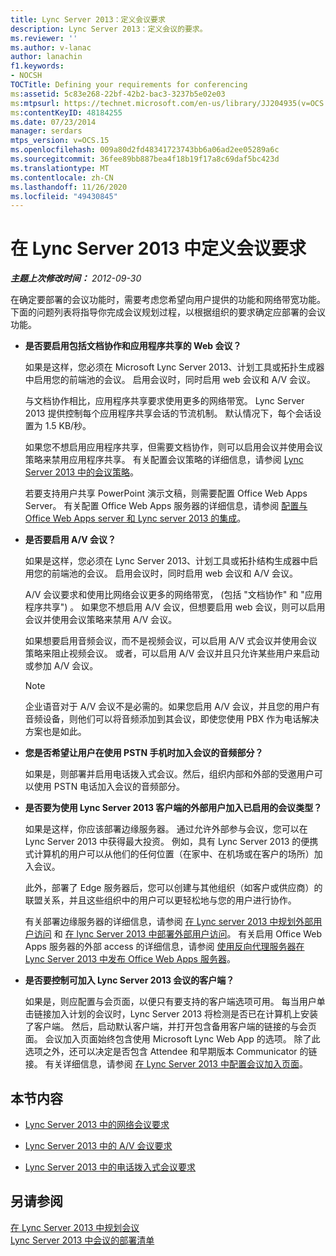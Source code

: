 ```yaml
---
title: Lync Server 2013：定义会议要求
description: Lync Server 2013：定义会议的要求。
ms.reviewer: ''
ms.author: v-lanac
author: lanachin
f1.keywords:
- NOCSH
TOCTitle: Defining your requirements for conferencing
ms:assetid: 5c83e268-22bf-42b2-bac3-3237b5e02e03
ms:mtpsurl: https://technet.microsoft.com/en-us/library/JJ204935(v=OCS.15)
ms:contentKeyID: 48184255
ms.date: 07/23/2014
manager: serdars
mtps_version: v=OCS.15
ms.openlocfilehash: 009a80d2fd48341723743bb6a06ad2ee05289a6c
ms.sourcegitcommit: 36fee89bb887bea4f18b19f17a8c69daf5bc423d
ms.translationtype: MT
ms.contentlocale: zh-CN
ms.lasthandoff: 11/26/2020
ms.locfileid: "49430845"
---
```

# <a name="defining-your-requirements-for-conferencing-in-lync-server-2013"></a>在 Lync Server 2013 中定义会议要求

<div data-xmlns="http://www.w3.org/1999/xhtml">

<div class="topic" data-xmlns="http://www.w3.org/1999/xhtml" data-msxsl="urn:schemas-microsoft-com:xslt" data-cs="https://msdn.microsoft.com/">

<div data-asp="https://msdn2.microsoft.com/asp">



</div>

<div id="mainSection">

<div id="mainBody">

<span> </span>

_**主题上次修改时间：** 2012-09-30_

在确定要部署的会议功能时，需要考虑您希望向用户提供的功能和网络带宽功能。 下面的问题列表将指导你完成会议规划过程，以根据组织的要求确定应部署的会议功能。

  - **是否要启用包括文档协作和应用程序共享的 Web 会议？**
    
    如果是这样，您必须在 Microsoft Lync Server 2013、计划工具或拓扑生成器中启用您的前端池的会议。 启用会议时，同时启用 web 会议和 A/V 会议。
    
    与文档协作相比，应用程序共享要求使用更多的网络带宽。 Lync Server 2013 提供控制每个应用程序共享会话的节流机制。 默认情况下，每个会话设置为 1.5 KB/秒。
    
    如果您不想启用应用程序共享，但需要文档协作，则可以启用会议并使用会议策略来禁用应用程序共享。 有关配置会议策略的详细信息，请参阅 [Lync Server 2013 中的会议策略](lync-server-2013-conferencing-policies.md)。
    
    若要支持用户共享 PowerPoint 演示文稿，则需要配置 Office Web Apps Server。 有关配置 Office Web Apps 服务器的详细信息，请参阅 [配置与 Office Web Apps server 和 Lync server 2013 的集成](lync-server-2013-enabling-office-web-apps-server-and-lync-server-2013.md)。

  - **是否要启用 A/V 会议？**
    
    如果是这样，您必须在 Lync Server 2013、计划工具或拓扑结构生成器中启用您的前端池的会议。 启用会议时，同时启用 web 会议和 A/V 会议。
    
    A/V 会议要求和使用比网络会议更多的网络带宽， (包括 "文档协作" 和 "应用程序共享") 。 如果您不想启用 A/V 会议，但想要启用 web 会议，则可以启用会议并使用会议策略来禁用 A/V 会议。
    
    如果想要启用音频会议，而不是视频会议，可以启用 A/V 式会议并使用会议策略来阻止视频会议。 或者，可以启用 A/V 会议并且只允许某些用户来启动或参加 A/V 会议。
    
    <div>
    

    > [!NOTE]  
    > 企业语音对于 A/V 会议不是必需的。如果您启用 A/V 会议，并且您的用户有音频设备，则他们可以将音频添加到其会议，即使您使用 PBX 作为电话解决方案也是如此。

    
    </div>

  - **您是否希望让用户在使用 PSTN 手机时加入会议的音频部分？**
    
    如果是，则部署并启用电话拨入式会议。然后，组织内部和外部的受邀用户可以使用 PSTN 电话加入会议的音频部分。

  - **是否要为使用 Lync Server 2013 客户端的外部用户加入已启用的会议类型？**
    
    如果是这样，你应该部署边缘服务器。 通过允许外部参与会议，您可以在 Lync Server 2013 中获得最大投资。 例如，具有 Lync Server 2013 的便携式计算机的用户可以从他们的任何位置（在家中、在机场或在客户的场所）加入会议。
    
    此外，部署了 Edge 服务器后，您可以创建与其他组织（如客户或供应商）的联盟关系，并且这些组织中的用户可以更轻松地与您的用户进行协作。
    
    有关部署边缘服务器的详细信息，请参阅 [在 Lync server 2013 中规划外部用户访问](lync-server-2013-planning-for-external-user-access.md) 和 [在 lync Server 2013 中部署外部用户访问](lync-server-2013-deploying-external-user-access.md)。 有关启用 Office Web Apps 服务器的外部 access 的详细信息，请参阅 [使用反向代理服务器在 Lync Server 2013 中发布 Office Web Apps 服务器](lync-server-2013-publishing-office-web-apps-server-using-a-reverse-proxy-server.md)。

  - **是否要控制可加入 Lync Server 2013 会议的客户端？**
    
    如果是，则应配置与会页面，以便只有要支持的客户端选项可用。 每当用户单击链接加入计划的会议时，Lync Server 2013 将检测是否已在计算机上安装了客户端。 然后，启动默认客户端，并打开包含备用客户端的链接的与会页面。 会议加入页面始终包含使用 Microsoft Lync Web App 的选项。 除了此选项之外，还可以决定是否包含 Attendee 和早期版本 Communicator 的链接。 有关详细信息，请参阅 [在 Lync Server 2013 中配置会议加入页面](lync-server-2013-configuring-the-meeting-join-page.md)。

<div>

## <a name="in-this-section"></a>本节内容

  - [Lync Server 2013 中的网络会议要求](lync-server-2013-web-conferencing-requirements.md)

  - [Lync Server 2013 中的 A/V 会议要求](lync-server-2013-a-v-conferencing-requirements.md)

  - [Lync Server 2013 中的电话拨入式会议要求](lync-server-2013-dial-in-conferencing-requirements.md)

</div>

<div>

## <a name="see-also"></a>另请参阅


[在 Lync Server 2013 中规划会议](lync-server-2013-planning-for-conferencing.md)  
[Lync Server 2013 中会议的部署清单](lync-server-2013-deployment-checklist-for-conferencing.md)  
  

</div>

</div>

<span> </span>

</div>

</div>

</div>

